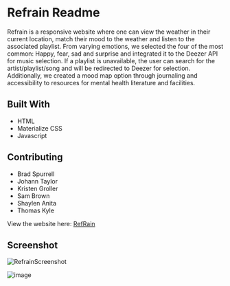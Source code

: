 # Refrain Readme
Refrain is a responsive website where one can view the weather in their current location, match their mood to the weather and listen to the associated playlist. From varying emotions, we selected the four of the most common: Happy, fear, sad and surprise and integrated it to the Deezer API for music selection. If a playlist is unavailable, the user can search for the artist/playlist/song and will be redirected to Deezer for selection. Additionally, we created a mood map option through journaling and accessibility to resources for mental health literature and facilities. 


## Built With
* HTML
* Materialize CSS 
* Javascript

## Contributing
* Brad Spurrell
* Johann Taylor
* Kristen Groller
* Sam Brown
* Shaylen Anita 
* Thomas Kyle

View the website here: [RefRain](https://codinggroupproject1.github.io/REFRAIN/)

## Screenshot

![RefrainScreenshot](https://user-images.githubusercontent.com/40303668/106402396-3f007a80-63f7-11eb-9533-3060db5bb70c.png)

![image](https://user-images.githubusercontent.com/40303668/106402466-8be45100-63f7-11eb-84dd-301d85e25d2e.png)
